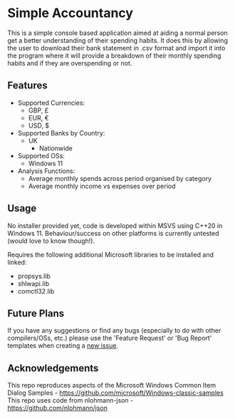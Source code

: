 # Simple Accountancy
This is a simple console based application aimed at aiding a normal person get a better understanding of their spending habits. It does this by allowing the user to download their bank statement in .csv format and import it into the program where it will provide a breakdown of their monthly spending habits and if they are overspending or not.

## Features
- Supported Currencies:
    - GBP, £
    - EUR, €
    - USD, $
- Supported Banks by Country:
    - UK
        - Nationwide
- Supported OSs:
    - Windows 11
- Analysis Functions:
    - Average monthly spends across period organised by category
    - Average monthly income vs expenses over period

## Usage
No installer provided yet, code is developed within MSVS using C++20 in Windows 11. Behaviour/success on other platforms is currently untested (would love to know though!).

Requires the following additional Microsoft libraries to be installed and linked:
- propsys.lib
- shlwapi.lib
- comctl32.lib

## Future Plans
If you have any suggestions or find any bugs (especially to do with other compilers/OSs, etc.) please use the 'Feature Request' or 'Bug Report' templates when creating a [new issue](https://github.com/StableDynamics/Simple-Accountancy/issues).

## Acknowledgements
This repo reproduces aspects of the Microsoft Windows Common Item Dialog Samples - https://github.com/microsoft/Windows-classic-samples  
This repo uses code from nlohmann-json - https://github.com/nlohmann/json